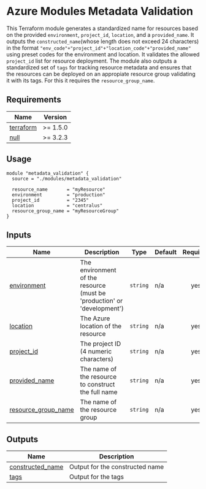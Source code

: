 # Azure Modules Metadata Validation

This Terraform module generates a standardized name for resources based on the provided `environment`, `project_id`, `location`, and a `provided_name`. It outputs the `constructed_name`(whose length does not exceed 24 characters) in the format `"env_code"+"project_id"+"location_code"+"provided_name"` using preset codes for the environment and location. It validates the allowed `project_id` list for resource deployment. The module also outputs a standardized set of `tags` for tracking resource metadata and ensures that the resources can be deployed on an appropiate resource group validating it with its tags. For this it requires the `resource_group_name`.

## Requirements

| Name | Version |
|------|---------|
| <a name="requirement_terraform"></a> [terraform](#requirement\_terraform) | >= 1.5.0 |
| <a name="requirement_null"></a> [null](#requirement\_null) | >= 3.2.3 |

## Usage

```hcl
module "metadata_validation" {
  source = "./modules/metadata_validation"

  resource_name       = "myResource"
  environment         = "production"
  project_id          = "2345"
  location            = "centralus"
  resource_group_name = "myResourceGroup"
}
```
## Inputs

| Name | Description | Type | Default | Required |
|------|-------------|------|---------|:--------:|
| <a name="input_environment"></a> [environment](#input\_environment) | The environment of the resource (must be 'production' or 'development') | `string` | n/a | yes |
| <a name="input_location"></a> [location](#input\_location) | The Azure location of the resource | `string` | n/a | yes |
| <a name="input_project_id"></a> [project\_id](#input\_project\_id) | The project ID (4 numeric characters) | `string` | n/a | yes |
| <a name="input_provided_name"></a> [provided\_name](#input\_provided\_name) | The name of the resource to construct the full name | `string` | n/a | yes |
| <a name="input_resource_group_name"></a> [resource\_group\_name](#input\_resource\_group\_name) | The name of the resource group | `string` | n/a | yes |

## Outputs

| Name | Description |
|------|-------------|
| <a name="output_constructed_name"></a> [constructed\_name](#output\_constructed\_name) | Output for the constructed name |
| <a name="output_tags"></a> [tags](#output\_tags) | Output for the tags |
